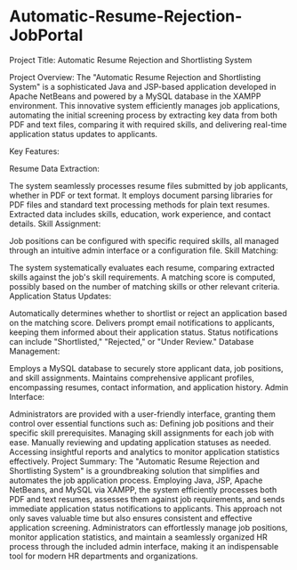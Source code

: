 # Automatic-Resume-Rejection-JobPortal


Project Title: Automatic Resume Rejection and Shortlisting System

Project Overview:
The "Automatic Resume Rejection and Shortlisting System" is a sophisticated Java and JSP-based application developed in Apache NetBeans and powered by a MySQL database in the XAMPP environment. This innovative system efficiently manages job applications, automating the initial screening process by extracting key data from both PDF and text files, comparing it with required skills, and delivering real-time application status updates to applicants.

Key Features:

Resume Data Extraction:

The system seamlessly processes resume files submitted by job applicants, whether in PDF or text format.
It employs document parsing libraries for PDF files and standard text processing methods for plain text resumes.
Extracted data includes skills, education, work experience, and contact details.
Skill Assignment:

Job positions can be configured with specific required skills, all managed through an intuitive admin interface or a configuration file.
Skill Matching:

The system systematically evaluates each resume, comparing extracted skills against the job's skill requirements.
A matching score is computed, possibly based on the number of matching skills or other relevant criteria.
Application Status Updates:

Automatically determines whether to shortlist or reject an application based on the matching score.
Delivers prompt email notifications to applicants, keeping them informed about their application status.
Status notifications can include "Shortlisted," "Rejected," or "Under Review."
Database Management:

Employs a MySQL database to securely store applicant data, job positions, and skill assignments.
Maintains comprehensive applicant profiles, encompassing resumes, contact information, and application history.
Admin Interface:

Administrators are provided with a user-friendly interface, granting them control over essential functions such as:
Defining job positions and their specific skill prerequisites.
Managing skill assignments for each job with ease.
Manually reviewing and updating application statuses as needed.
Accessing insightful reports and analytics to monitor application statistics effectively.
Project Summary:
The "Automatic Resume Rejection and Shortlisting System" is a groundbreaking solution that simplifies and automates the job application process. Employing Java, JSP, Apache NetBeans, and MySQL via XAMPP, the system efficiently processes both PDF and text resumes, assesses them against job requirements, and sends immediate application status notifications to applicants. This approach not only saves valuable time but also ensures consistent and effective application screening. Administrators can effortlessly manage job positions, monitor application statistics, and maintain a seamlessly organized HR process through the included admin interface, making it an indispensable tool for modern HR departments and organizations.
